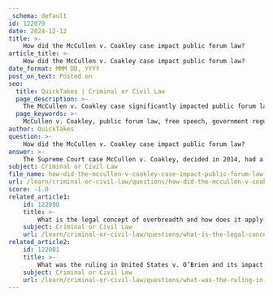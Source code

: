 ```yaml
---
_schema: default
id: 122079
date: 2024-12-12
title: >-
    How did the McCullen v. Coakley case impact public forum law?
article_title: >-
    How did the McCullen v. Coakley case impact public forum law?
date_format: MMM DD, YYYY
post_on_text: Posted on
seo:
  title: QuickTakes | Criminal or Civil Law
  page_description: >-
    The McCullen v. Coakley case significantly impacted public forum law by emphasizing First Amendment rights and the necessity of narrowly tailored restrictions in public spaces, particularly regarding speech around abortion clinics.
  page_keywords: >-
    McCullen v. Coakley, public forum law, free speech, government regulation, First Amendment, buffer zone law, Massachusetts law, unconstitutional, narrow tailoring, content-neutral restrictions, abortion clinics, petitioners' rights, public safety, speech targeting, landmark decision, sidewalk protests, legal implications
author: QuickTakes
question: >-
    How did the McCullen v. Coakley case impact public forum law?
answer: >-
    The Supreme Court case McCullen v. Coakley, decided in 2014, had a significant impact on public forum law, particularly regarding the balance between free speech and government regulation in traditional public forums. The case involved a Massachusetts law that established a 35-foot buffer zone around abortion clinics, prohibiting individuals from standing within that area to engage in speech or counseling.\n\nThe Court unanimously ruled that the Massachusetts law was unconstitutional, emphasizing that while the government can impose reasonable restrictions on the time, place, and manner of speech in public forums, such restrictions must be narrowly tailored to serve a significant governmental interest. The Court found that the buffer zone law was not narrowly tailored because it effectively stifled the petitioners' ability to communicate their message, which was deemed a violation of their First Amendment rights.\n\nThe ruling underscored the principle that content-neutral restrictions must not disproportionately impact specific types of speech, even if the law is intended to address public safety or access to healthcare. The Court noted that the law's application to abortion clinics, while ostensibly content-neutral, had the practical effect of targeting anti-abortion speech, which raised concerns about the law's constitutionality.\n\nThis case reinforced the idea that in traditional public forums, such as sidewalks and streets, the government cannot selectively shield the public from certain kinds of speech based on its content or perceived offensiveness. The decision in McCullen v. Coakley thus serves as a landmark affirmation of First Amendment protections in public forums, highlighting the need for any restrictions to be carefully justified and narrowly tailored to avoid infringing on free speech rights.
subject: Criminal or Civil Law
file_name: how-did-the-mccullen-v-coakley-case-impact-public-forum-law.md
url: /learn/criminal-or-civil-law/questions/how-did-the-mccullen-v-coakley-case-impact-public-forum-law
score: -1.0
related_article1:
    id: 122090
    title: >-
        What is the legal concept of overbreadth and how does it apply to First Amendment cases?
    subject: Criminal or Civil Law
    url: /learn/criminal-or-civil-law/questions/what-is-the-legal-concept-of-overbreadth-and-how-does-it-apply-to-first-amendment-cases
related_article2:
    id: 122081
    title: >-
        What was the ruling in United States v. O’Brien and its impact on symbolic speech?
    subject: Criminal or Civil Law
    url: /learn/criminal-or-civil-law/questions/what-was-the-ruling-in-united-states-v-obrien-and-its-impact-on-symbolic-speech
---
```


&nbsp;